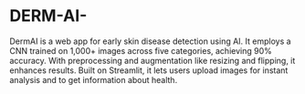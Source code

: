 # DERM-AI-
DermAI is a web app for early skin disease detection using AI. It employs a CNN trained on 1,000+ images across five categories, achieving 90% accuracy. With preprocessing and augmentation like resizing and flipping, it enhances results. Built on Streamlit, it lets users upload images for instant analysis and to get information about health.
